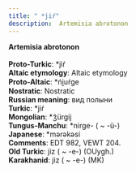 ```yaml
---
title: " *jiŕ"
description:  Artemisia abrotonon
---
```

<p data-pagefind-weight="0.5">
<strong> Artemisia abrotonon</strong><br><br>
<strong>Proto-Turkic</strong>:  *jiŕ<br>
<strong>Altaic etymology</strong>:  Altaic etymology<br>
<strong> Proto-Altaic</strong>:  *ńi̯uŕge<br>
<strong>Nostratic</strong>:  Nostratic<br>
<strong>Russian meaning</strong>:  вид полыни<br>
<strong>Turkic</strong>:  *jiŕ<br>
<strong>Mongolian</strong>:  *ǯürgij<br>
<strong>Tungus-Manchu</strong>:  *nirge- ( ~ -ü-)<br>
<strong>Japanese</strong>:  *mǝrǝkǝsi<br>
<strong>Comments</strong>:  EDT 982, VEWT 204.<br>
<strong>Old Turkic</strong>:  jiz ( ~ -e-) (OUygh.)<br>
<strong>Karakhanid</strong>:  jiz ( ~ -e-) (MK)<br>

</p>
